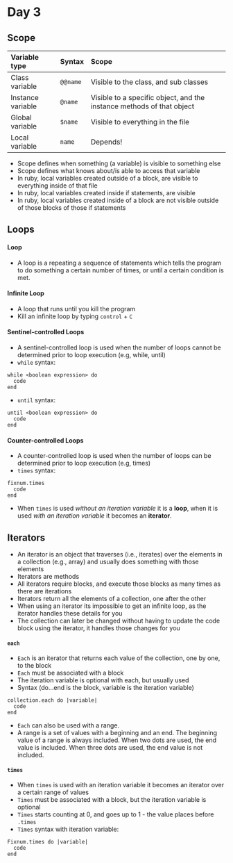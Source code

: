 # Day 3

## Scope
| Variable type | Syntax | Scope |
| :--- | :--- | :--- |
| Class variable | `@@name` | Visible to the class, and sub classes |
| Instance variable | `@name` | Visible to a specific object, and the instance methods of that object |
| Global variable | `$name` | Visible to everything in the file |
| Local variable | `name`| Depends! |

* Scope defines when something (a variable) is visible to something else
* Scope defines what knows about/is able to access that variable
* In ruby, local variables created outside of a block, are visible to everything inside of that file
* In ruby, local variables created inside if statements, are visible
* In ruby, local variables created inside of a block are not visible outside of those blocks of those if statements  

## Loops

#### Loop
* A loop is a repeating a sequence of statements which tells the program to do something a certain number of times, or until a certain condition is met.

#### Infinite Loop
* A loop that runs until you kill the program
* Kill an infinite loop by typing `control` + `C`

#### Sentinel-controlled Loops
* A sentinel-controlled loop is used when the number of loops cannot be determined prior to loop execution (e.g, while, until)
* `while` syntax:
```
while <boolean expression> do
  code
end
```
* `until` syntax:
```
until <boolean expression> do
  code
end
```

#### Counter-controlled Loops
* A counter-controlled loop is used when the number of loops can be determined prior to loop execution (e.g, times)
* `times` syntax:
```
fixnum.times
  code
end
```
* When `times` is used _without an iteration variable_ it is a **loop**, when it is used _with an iteration variable_ it becomes an **iterator**.


## Iterators

* An iterator is an object that traverses (i.e., iterates) over the elements in a collection (e.g., array) and usually does something with those elements
* Iterators are methods
* All iterators require blocks, and execute those blocks as many times as there are iterations
* Iterators return all the elements of a collection, one after the other
* When using an iterator its impossible to get an infinite loop, as the iterator handles these details for you
* The collection can later be changed without having to update the code block using the iterator, it handles those changes for you

#### `each`
* `Each` is an iterator that returns each value of the collection, one by one, to the block
* `Each` must be associated with a block
* The iteration variable is optional with each, but usually used
* Syntax (do...end is the block, variable is the iteration variable)
```
collection.each do |variable|
  code
end
```
* `Each` can also be used with a range.
* A range is a set of values with a beginning and an end. The beginning value of a range is always included. When two dots are used, the end value is included. When three dots are used, the end value is not included.

#### `times`
* When `times` is used with an iteration variable it becomes an iterator over a certain range of values
* `Times` must be associated with a block, but the iteration variable is optional
* `Times` starts counting at 0, and goes up to 1 - the value places before `.times`
* `Times` syntax with iteration variable:
```
Fixnum.times do |variable|
  code
end
```
